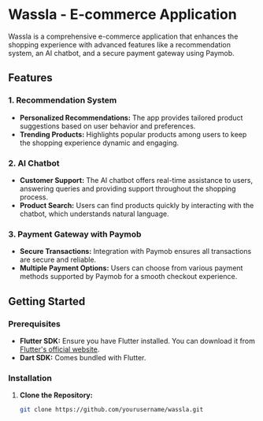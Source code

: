 # Wassla - E-commerce Application

Wassla is a comprehensive e-commerce application that enhances the shopping experience with advanced features like a recommendation system, an AI chatbot, and a secure payment gateway using Paymob.

## Features

### 1. Recommendation System
- **Personalized Recommendations:** The app provides tailored product suggestions based on user behavior and preferences.
- **Trending Products:** Highlights popular products among users to keep the shopping experience dynamic and engaging.

### 2. AI Chatbot
- **Customer Support:** The AI chatbot offers real-time assistance to users, answering queries and providing support throughout the shopping process.
- **Product Search:** Users can find products quickly by interacting with the chatbot, which understands natural language.

### 3. Payment Gateway with Paymob
- **Secure Transactions:** Integration with Paymob ensures all transactions are secure and reliable.
- **Multiple Payment Options:** Users can choose from various payment methods supported by Paymob for a smooth checkout experience.

## Getting Started

### Prerequisites
- **Flutter SDK:** Ensure you have Flutter installed. You can download it from [Flutter's official website](https://flutter.dev/docs/get-started/install).
- **Dart SDK:** Comes bundled with Flutter.

### Installation
1. **Clone the Repository:**
   ```bash
   git clone https://github.com/yourusername/wassla.git
